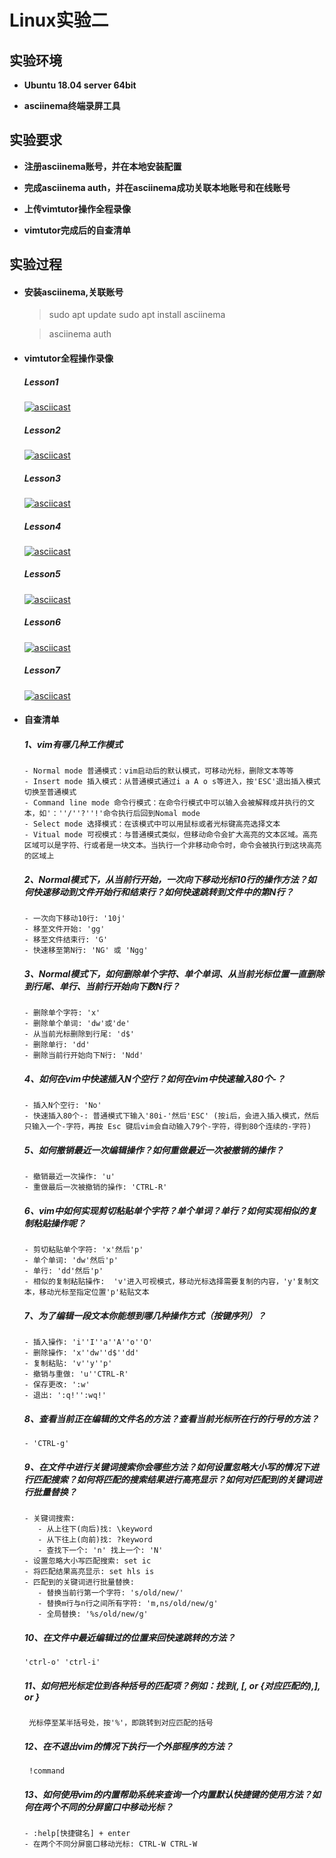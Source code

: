 # Linux实验二

## 实验环境

-  **Ubuntu 18.04 server 64bit**

- **asciinema终端录屏工具**
  
## 实验要求

- **注册asciinema账号，并在本地安装配置**

-  **完成asciinema auth，并在asciinema成功关联本地账号和在线账号**

- **上传vimtutor操作全程录像**

- **vimtutor完成后的自查清单**

## 实验过程

- #### 安装asciinema,关联账号
  
  > sudo apt update
  > sudo apt install asciinema

  > asciinema auth
    
  
- #### vimtutor全程操作录像
   
  ##### Lesson1

    [![asciicast](https://asciinema.org/a/8a7gWlrkvLtVaCY3hNvup8lzH.svg)](https://asciinema.org/a/8a7gWlrkvLtVaCY3hNvup8lzH)

  ##### Lesson2

    [![asciicast](https://asciinema.org/a/EShyWFMRoZpyyPSKAlOgedUBv.svg)](https://asciinema.org/a/EShyWFMRoZpyyPSKAlOgedUBv)

  ##### Lesson3
  
    [![asciicast](https://asciinema.org/a/iSUexodeuS3c1m0lUNNwYAUlw.svg)](https://asciinema.org/a/iSUexodeuS3c1m0lUNNwYAUlw)

  ##### Lesson4
  
    [![asciicast](https://asciinema.org/a/L9NfF229LcnkJBW7oXjfq2J6O.svg)](https://asciinema.org/a/L9NfF229LcnkJBW7oXjfq2J6O)

  ##### Lesson5

    [![asciicast](https://asciinema.org/a/e7QNnJPC96huSLtsFvyy4b0Cv.svg)](https://asciinema.org/a/e7QNnJPC96huSLtsFvyy4b0Cv)

  ##### Lesson6

    [![asciicast](https://asciinema.org/a/hz0IWRTZpVViNoxdNU0fZ3cHU.svg)](https://asciinema.org/a/hz0IWRTZpVViNoxdNU0fZ3cHU)

  ##### Lesson7

    [![asciicast](https://asciinema.org/a/CLkSX9CQXSr88HcZJmIUK06VU.svg)](https://asciinema.org/a/CLkSX9CQXSr88HcZJmIUK06VU)

- #### 自查清单
  
    ##### 1、vim有哪几种工作模式

      - Normal mode 普通模式：vim启动后的默认模式，可移动光标，删除文本等等
      - Insert mode 插入模式：从普通模式通过i a A o s等进入，按'ESC'退出插入模式切换至普通模式
      - Command line mode 命令行模式：在命令行模式中可以输入会被解释成并执行的文本，如'：''/''?''!'命令执行后回到Nomal mode
      - Select mode 选择模式：在该模式中可以用鼠标或者光标键高亮选择文本
      - Vitual mode 可视模式：与普通模式类似，但移动命令会扩大高亮的文本区域。高亮区域可以是字符、行或者是一块文本。当执行一个非移动命令时，命令会被执行到这块高亮的区域上

    ##### 2、Normal模式下，从当前行开始，一次向下移动光标10行的操作方法？如何快速移动到文件开始行和结束行？如何快速跳转到文件中的第N行？

      - 一次向下移动10行: '10j'
      - 移至文件开始: 'gg'
      - 移至文件结束行: 'G'
      - 快速移至第N行: 'NG' 或 'Ngg'
    

    ##### 3、Normal模式下，如何删除单个字符、单个单词、从当前光标位置一直删除到行尾、单行、当前行开始向下数N行？

      - 删除单个字符: 'x'
      - 删除单个单词: 'dw'或'de'
      - 从当前光标删除到行尾: 'd$'
      - 删除单行: 'dd'
      - 删除当前行开始向下N行: 'Ndd'

    ##### 4、如何在vim中快速插入N个空行？如何在vim中快速输入80个-？

      - 插入N个空行: 'No'
      - 快速插入80个-: 普通模式下输入'80i-'然后'ESC' (按i后，会进入插入模式，然后只输入一个-字符，再按 Esc 键后vim会自动输入79个-字符，得到80个连续的-字符)

    ##### 5、如何撤销最近一次编辑操作？如何重做最近一次被撤销的操作？

      - 撤销最近一次操作: 'u'
      - 重做最后一次被撤销的操作: 'CTRL-R'

    ##### 6、vim中如何实现剪切粘贴单个字符？单个单词？单行？如何实现相似的复制粘贴操作呢？

      - 剪切粘贴单个字符: 'x'然后'p'
      - 单个单词: 'dw'然后'p'
      - 单行: 'dd'然后'p'
      - 相似的复制粘贴操作:  'v'进入可视模式，移动光标选择需要复制的内容，'y'复制文本，移动光标至指定位置'p'粘贴文本

    ##### 7、为了编辑一段文本你能想到哪几种操作方式（按键序列）？

      - 插入操作: 'i''I''a''A''o''O'
      - 删除操作: 'x''dw''d$''dd'
      - 复制粘贴: 'v''y''p'
      - 撤销与重做: 'u''CTRL-R'
      - 保存更改: ':w'
      - 退出: ':q!'':wq!'

    ##### 8、查看当前正在编辑的文件名的方法？查看当前光标所在行的行号的方法？

      - 'CTRL-g'

    ##### 9、在文件中进行关键词搜索你会哪些方法？如何设置忽略大小写的情况下进行匹配搜索？如何将匹配的搜索结果进行高亮显示？如何对匹配到的关键词进行批量替换？

      - 关键词搜索:
         - 从上往下(向后)找: \keyword
         - 从下往上(向前)找: ?keyword
         - 查找下一个: 'n' 找上一个: 'N'
      - 设置忽略大小写匹配搜索: set ic
      - 将匹配结果高亮显示: set hls is
      - 匹配到的关键词进行批量替换:
         - 替换当前行第一个字符: 's/old/new/'
         - 替换m行与n行之间所有字符: 'm,ns/old/new/g'
         - 全局替换: '%s/old/new/g'

    ##### 10、在文件中最近编辑过的位置来回快速跳转的方法？

      'ctrl-o' 'ctrl-i'

    ##### 11、如何把光标定位到各种括号的匹配项？例如：找到(, [, or {对应匹配的),], or }

       光标停至某半括号处，按'%'，即跳转到对应匹配的括号

    ##### 12、在不退出vim的情况下执行一个外部程序的方法？

       !command

    ##### 13、如何使用vim的内置帮助系统来查询一个内置默认快捷键的使用方法？如何在两个不同的分屏窗口中移动光标？
      
      - :help[快捷键名] + enter
      - 在两个不同分屏窗口移动光标: CTRL-W CTRL-W



